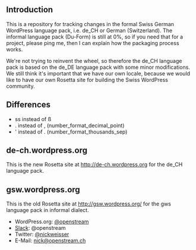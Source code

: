 Introduction
------------
This is a repository for tracking changes in the formal Swiss German WordPress language pack, i.e. de_CH or German (Switzerland). The informal language pack (Du-Form) is still at 0%, so if you need that for a project, please ping me, then I can explain how the packaging process works.

We're not trying to reinvent the wheel, so therefore the de_CH language pack is based on the de_DE language pack with some minor modifications. We still think it's important that we have our own locale, because we would like to have our own Rosetta site for building the Swiss WordPress community.

Differences
-----------
- ss instead of ß
- . instead of , (number_format_decimal_point)
- ' instead of . (number_format_thousands_sep)

de-ch.wordpress.org
-------------------
This is the new Rosetta site at http://de-ch.wordpress.org for the de_CH language pack.

gsw.wordpress.org
-----------------
This is the old Rosetta site at http://gsw.wordpress.org/ for the gws language pack in informal dialect.

- WordPress.org: <a href="https://profiles.wordpress.org/openstream">@openstream</a>
- <a href="https://wordpress.slack.com/">Slack</a>: @openstream
- Twitter: <a href="https://twitter.com/nickweisser">@nickweisser</a>
- E-Mail: nick@openstream.ch
